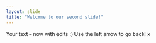 ```yaml
---
layout: slide
title: "Welcome to our second slide!"
---
```

Your text - now with edits :)
Use the left arrow to go back!
x
